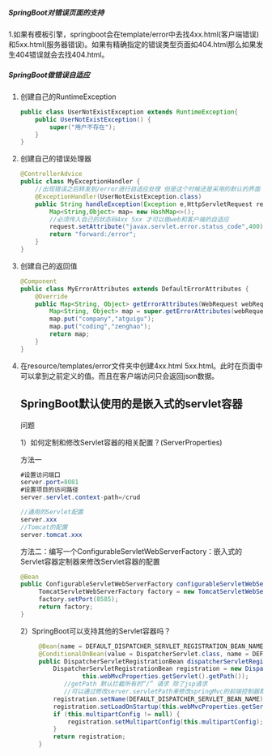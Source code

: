##### SpringBoot对错误页面的支持

1.如果有模板引擎，springboot会在template/error中去找4xx.html(客户端错误)和5xx.html(服务器错误)。如果有精确指定的错误类型页面如404.html那么如果发生404错误就会去找404.html。

##### SpringBoot做错误自适应

1. 创建自己的RuntimeException

   ```java
   public class UserNotExistException extends RuntimeException{
       public UserNotExistException() {
           super("用户不存在");
       }
   }
   ```

   

2. 创建自己的错误处理器

   ```java
   @ControllerAdvice
   public class MyExceptionHandler {
       //出现错误之后转发到/error进行自适应处理 但是这个时候还是采用的默认的界面
       @ExceptionHandler(UserNotExistException.class)
       public String handleException(Exception e,HttpServletRequest request){
           Map<String,Object> map= new HashMap<>();
           //必须传入自己的状态码4xx 5xx 才可以做web和客户端的自适应
           request.setAttribute("javax.servlet.error.status_code",400);
           return "forward:/error";
       }
   }
   ```

3. 创建自己的返回值

   ```java
   @Component
   public class MyErrorAttributes extends DefaultErrorAttributes {
       @Override
       public Map<String, Object> getErrorAttributes(WebRequest webRequest, boolean includeStackTrace) {
           Map<String, Object> map = super.getErrorAttributes(webRequest, includeStackTrace);
           map.put("company","atguigu");
           map.put("coding","zenghao");
           return map;
       }
   }
   ```

4. 在resource/templates/error文件夹中创建4xx.html 5xx.html。此时在页面中可以拿到之前定义的值。而且在客户端访问只会返回json数据。

   ## SpringBoot默认使用的是嵌入式的servlet容器

   问题

   1）如何定制和修改Servlet容器的相关配置？(ServerProperties)

   方法一

   ```java
   #设置访问端口
   server.port=8081
   #设置项目的访问路径
   server.servlet.context-path=/crud
   
   //通用的Servlet配置
   server.xxx
   //Tomcat的配置
   server.tomcat.xxx
   ```

   方法二：编写一个ConfigurableServletWebServerFactory：嵌入式的Servlet容器定制器来修改Servlet容器的配置

   ```java
   @Bean
   public ConfigurableServletWebServerFactory configurableServletWebServerFactory(){
    	TomcatServletWebServerFactory factory = new TomcatServletWebServerFactory();
        factory.setPort(8585);
        return factory;
   }
   ```

   

   

   2）SpringBoot可以支持其他的Servlet容器吗？

   ```java
   		@Bean(name = DEFAULT_DISPATCHER_SERVLET_REGISTRATION_BEAN_NAME)
   		@ConditionalOnBean(value = DispatcherServlet.class, name = DEFAULT_DISPATCHER_SERVLET_BEAN_NAME)
   		public DispatcherServletRegistrationBean dispatcherServletRegistration(DispatcherServlet dispatcherServlet) {
   			DispatcherServletRegistrationBean registration = new DispatcherServletRegistrationBean(dispatcherServlet,
   					this.webMvcProperties.getServlet().getPath());
               //getPath 默认拦截所有的“/” 请求 除了jsp请求 
               //可以通过修改server.servletPath来修改springMvc的前端控制器默认拦截的请求路径
   			registration.setName(DEFAULT_DISPATCHER_SERVLET_BEAN_NAME);
   			registration.setLoadOnStartup(this.webMvcProperties.getServlet().getLoadOnStartup());
   			if (this.multipartConfig != null) {
   				registration.setMultipartConfig(this.multipartConfig);
   			}
   			return registration;
   		}
   
   ```

   

   
